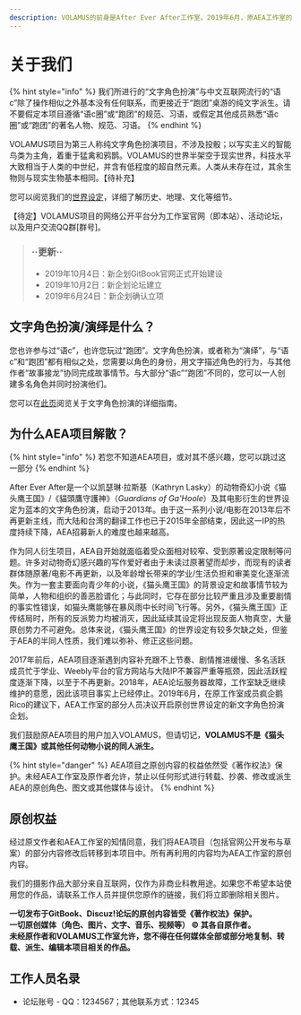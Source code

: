 ```yaml
---
description: VOLAMUS的前身是After Ever After工作室。2019年6月，原AEA工作室的部分人员启动新原创企划，并招募了更多对动物奇幻的同道中人。
---
```


# 关于我们

{% hint style="info" %}
我们所进行的“文字角色扮演”与中文互联网流行的“语c”除了操作相似之外基本没有任何联系，而更接近于“跑团”桌游的纯文字派生。请不要假定本项目遵循“语c圈”或“跑团”的规范、习语，或假定其他成员熟悉“语c圈”或“跑团”的著名人物、规范、习语。
{% endhint %}

VOLAMUS项目为第三人称纯文字角色扮演项目，不涉及投骰；以写实主义的智能鸟类为主角，着重于猛禽和鸦鹊。VOLAMUS的世界半架空于现实世界，科技水平大致相当于人类的中世纪，并含有低程度的超自然元素。人类从未存在过，其余生物则与现实生物基本相同。【待补充】

您可以阅览我们的[世界设定](../settlements/)，详细了解历史、地理、文化等细节。

【待定】VOLAMUS项目的网络公开平台分为工作室官网（即本站）、活动论坛，以及用户交流QQ群\[群号\]。



> ###    ··更新··
>
> * 2019年10月4日：新企划GitBook官网正式开始建设
> * 2019年10月2日：新企划论坛建立
> * 2019年6月24日：新企划确认立项

## 文字角色扮演/演绎是什么？

您也许参与过“语c”，也许您玩过“跑团”。文字角色扮演，或者称为“演绎”，与“语c”和“跑团”都有相似之处，您需要以角色的身份，用文字描述角色的行为，与其他作者“故事接龙”协同完成故事情节。与大部分“语c”“跑团”不同的，您可以一人创建多名角色并同时扮演他们。

您可以在[此页](rp-guide.md)阅览关于文字角色扮演的详细指南。

## 为什么AEA项目解散？

{% hint style="info" %}
若您不知道AEA项目，或对其不感兴趣，您可以跳过这一部分
{% endhint %}

After Ever After是一个以凯瑟琳·拉斯基（Kathryn Lasky）的动物奇幻小说《猫头鹰王国》/《貓頭鷹守護神》（_Guardians of Ga'Hoole_）及其电影衍生的世界设定为蓝本的文字角色扮演，启动于2013年。由于这一系列小说/电影在2013年后不再更新主线，而大陆和台湾的翻译工作也已于2015年全部结束，因此这一IP的热度持续下降，AEA招募新人的难度也越来越高。

作为同人衍生项目，AEA自开始就面临着受众面相对较窄、受到原著设定限制等问题。许多对动物奇幻感兴趣的写作爱好者由于未读过原著望而却步，而现有的读者群体随原著/电影不再更新，以及年龄增长带来的学业/生活负担和审美变化逐渐流失。作为一套主要面向青少年的小说，《猫头鹰王国》的背景设定和故事情节较为简单，人物和组织的善恶脸谱化；与此同时，它存在部分比较严重且涉及重要剧情的事实性错误，如猫头鹰能够在暴风雨中长时间飞行等。另外，《猫头鹰王国》正传结局时，所有的反派势力均被消灭，因此延续其设定将出现反面人物真空，大量原创势力不可避免。总体来说，《猫头鹰王国》的世界设定有较多欠缺之处，但鉴于AEA的半同人性质，我们难以弥补、修正这些问题。

2017年前后，AEA项目逐渐遇到内容补充跟不上节奏、剧情推进缓慢、多名活跃成员忙于学业、Weebly平台的官方网站与大陆IP不兼容严重等瓶颈，因此活跃程度逐渐下降，以至于不再更新。2018年，AEA论坛服务器故障，工作室缺乏继续维护的意愿，因此该项目事实上已经停止。2019年6月，在原工作室成员疯企鹅Rico的建议下，AEA工作室的部分人员决议开启原创世界设定的新文字角色扮演企划。

我们鼓励原AEA项目的用户加入VOLAMUS，但请切记，**VOLAMUS不是《猫头鹰王国》或其他任何动物小说的同人派生。**

{% hint style="danger" %}
AEA项目之原创内容的权益依然受《著作权法》保护。未经AEA工作室及原作者允许，禁止以任何形式进行转载、抄袭、修改或派生AEA的原创角色、图文或其他媒体与设计。
{% endhint %}

## 原创权益

经过原文作者和AEA工作室的知情同意，我们将AEA项目（包括官网公开发布与草案）的部分内容修改后转移到本项目中。所有再利用的内容均为AEA工作室的原创内容。

我们的摄影作品大部分来自互联网，仅作为非商业科教用途。如果您不希望本站使用您的作品，请联系工作人员并提供您原作的链接，我们将立即删除相关图片。

**一切发布于GitBook、Discuz!论坛的原创内容皆受《著作权法》保护。  
一切原创媒体（角色、图片、文字、音乐、视频等） © 其各自原作者。  
未经原作者和VOLAMUS工作室允许，您不得在任何媒体全部或部分地复制、转载、派生、编辑本项目相关的作品。**

## 工作人员名录

* 论坛账号 - QQ：1234567；其他联系方式：12345


